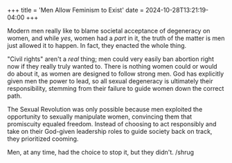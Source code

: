 +++
title = 'Men Allow Feminism to Exist'
date = 2024-10-28T13:21:19-04:00
+++

Modern men really like to blame societal acceptance of degeneracy on women, and while *yes*, women had a *part* in it, the truth of the matter is men just allowed it to happen. In fact, they enacted the whole thing.

"Civil rights" aren't a *real* thing; men could very easily ban abortion right now if they really truly wanted to. There is nothing women could or would do about it, as women are designed to follow strong men. God has explicitly given men the power to lead, so all sexual degeneracy is ultimately their responsibility, stemming from their failure to guide women down the correct path.

The Sexual Revolution was only possible because men exploited the opportunity to sexually manipulate women, convincing them that promiscuity equaled freedom. Instead of choosing to act responsibly and take on their God-given leadership roles to guide society back on track, they prioritized cooming.

Men, at any time, had the choice to stop it, but they didn't. /shrug